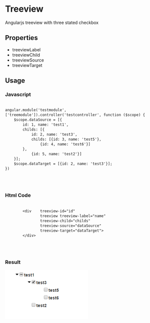 <html ng-app="testmodule">
<head lang="en">
    <meta charset="UTF-8">
    <title></title>
    <link rel="stylesheet" href="src/main/webapp/css/bootstrap.css">
    <link href="src/main/webapp/css/bootstrap-theme.css">
    <script type="text/javascript" src="src/main/webapp/js/jquery-2.1.1.js"></script>
    <script type="text/javascript" src="src/main/webapp/js/bootstrap.js"></script>
    <script type="text/javascript" src="src/main/webapp/js/angular.js"></script>
    <script type="text/javascript" src="src/main/webapp/js/tree.js"></script>
    <script type="text/javascript" src="src/main/webapp/js/testmodule.js"></script>
    <link rel="stylesheet" href="src/main/webapp/css/treeview.css">
</head>
<body ng-controller="testcontroller">
<h1>Treeview</h1>

<span>Angularjs treeview with three stated checkbox</span>

<h2>Properties</h2>
<ul>
    <li>treeviewLabel</li>
    <li>treeviewChild</li>
    <li>treeviewSource</li>
    <li>treeviewTarget</li>

</ul>
<h2>Usage</h2>
<h3>Javascript</h3>
<pre>
    <code>
angular.module('testmodule', ['treemodule']).controller('testcontroller', function ($scope) {
    $scope.dataSource = [{
        id: 1, name: 'test1',
        childs: [{
            id: 2, name: 'test3',
            childs: [{id: 3, name: 'test5'},
                {id: 4, name: 'test6'}]
        },
            {id: 5, name: 'test2'}]
    }];
    $scope.dataTarget = [{id: 2, name: 'test3'}];
})
    </code>
</pre>

<br/>
<h3>Html Code</h3>
<pre>
    <code>
        &lt;div    treeview-id="id"
                treeview treeview-label="name"
                treeview-child="childs"
                treeview-source="dataSource"
                treeview-target="dataTarget"&gt;
        &lt;/div&gt;
    </code>
</pre>
<br/>
<h3>Result</h3>
<img src="result.png"/>
</body>
</html>